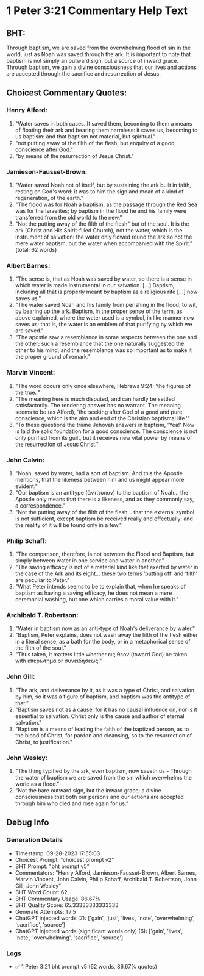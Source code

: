 # 1 Peter 3:21 Commentary Help Text

## BHT:
Through baptism, we are saved from the overwhelming flood of sin in the world, just as Noah was saved through the ark. It is important to note that baptism is not simply an outward sign, but a source of inward grace. Through baptism, we gain a divine consciousness that our lives and actions are accepted through the sacrifice and resurrection of Jesus.

## Choicest Commentary Quotes:
### Henry Alford:
1. "Water saves in both cases. It saved them, becoming to them a means of floating their ark and bearing them harmless: it saves us, becoming to us baptism: and that baptism not material, but spiritual."
2. "not putting away of the filth of the flesh, but enquiry of a good conscience after God."
3. "by means of the resurrection of Jesus Christ."

### Jamieson-Fausset-Brown:
1. "Water saved Noah not of itself, but by sustaining the ark built in faith, resting on God's word: it was to him the sign and mean of a kind of regeneration, of the earth."
2. "The flood was for Noah a baptism, as the passage through the Red Sea was for the Israelites; by baptism in the flood he and his family were transferred from the old world to the new."
3. "Not the putting away of the filth of the flesh" but of the soul. It is the ark (Christ and His Spirit-filled Church), not the water, which is the instrument of salvation: the water only flowed round the ark so not the mere water baptism, but the water when accompanied with the Spirit." (total: 62 words)

### Albert Barnes:
1. "The sense is, that as Noah was saved by water, so there is a sense in which water is made instrumental in our salvation. [...] Baptism, including all that is properly meant by baptism as a religious rite [...] now saves us."
2. "The water saved Noah and his family from perishing in the flood; to wit, by bearing up the ark. Baptism, in the proper sense of the term, as above explained, where the water used is a symbol, in like manner now saves us; that is, the water is an emblem of that purifying by which we are saved."
3. "The apostle saw a resemblance in some respects between the one and the other; such a resemblance that the one naturally suggested the other to his mind, and the resemblance was so important as to make it the proper ground of remark."

### Marvin Vincent:
1. "The word occurs only once elsewhere, Hebrews 9:24: 'the figures of the true.'" 
2. "The meaning here is much disputed, and can hardly be settled satisfactorily. The rendering answer has no warrant. The meaning seems to be (as Alford), 'the seeking after God of a good and pure conscience, which is the aim and end of the Christian baptismal life.'"
3. "To these questions the triune Jehovah answers in baptism, 'Yea!' Now is laid the solid foundation for a good conscience. The conscience is not only purified from its guilt, but it receives new vital power by means of the resurrection of Jesus Christ."

### John Calvin:
1. "Noah, saved by water, had a sort of baptism. And this the Apostle mentions, that the likeness between him and us might appear more evident."
2. "Our baptism is an antitype (ἀντίτυπον) to the baptism of Noah... the Apostle only means that there is a likeness, and as they commonly say, a correspondence."
3. "Not the putting away of the filth of the flesh... that the external symbol is not sufficient, except baptism be received really and effectually: and the reality of it will be found only in a few."

### Philip Schaff:
1. "The comparison, therefore, is not between the Flood and Baptism, but simply between water in one service and water in another."
2. "The saving efficacy is not of a material kind like that exerted by water in the case of the Ark and its eight... these two terms ‘putting off’ and ‘filth’ are peculiar to Peter."
3. "What Peter intends seems to be to explain that, when he speaks of baptism as having a saving efficacy, he does not mean a mere ceremonial washing, but one which carries a moral value with it."

### Archibald T. Robertson:
1. "Water in baptism now as an anti-type of Noah's deliverance by water."
2. "Baptism, Peter explains, does not wash away the filth of the flesh either in a literal sense, as a bath for the body, or in a metaphorical sense of the filth of the soul."
3. "Thus taken, it matters little whether εις θεον (toward God) be taken with επερωτημα or συνειδησεως."

### John Gill:
1. "The ark, and deliverance by it, as it was a type of Christ, and salvation by him, so it was a figure of baptism, and baptism was the antitype of that."
2. "Baptism saves not as a cause, for it has no causal influence on, nor is it essential to salvation. Christ only is the cause and author of eternal salvation."
3. "Baptism is a means of leading the faith of the baptized person, as to the blood of Christ, for pardon and cleansing, so to the resurrection of Christ, to justification."

### John Wesley:
1. "The thing typified by the ark, even baptism, now saveth us - Through the water of baptism we are saved from the sin which overwhelms the world as a flood." 
2. "Not the bare outward sign, but the inward grace; a divine consciousness that both our persons and our actions are accepted through him who died and rose again for us."


## Debug Info
### Generation Details
- Timestamp: 09-28-2023 17:55:03
- Choicest Prompt: "choicest prompt v2"
- BHT Prompt: "bht prompt v5"
- Commentators: "Henry Alford, Jamieson-Fausset-Brown, Albert Barnes, Marvin Vincent, John Calvin, Philip Schaff, Archibald T. Robertson, John Gill, John Wesley"
- BHT Word Count: 62
- BHT Commentary Usage: 86.67%
- BHT Quality Score: 65.33333333333333
- Generate Attempts: 1 / 5
- ChatGPT injected words (7):
	['gain', 'just', 'lives', 'note', 'overwhelming', 'sacrifice', 'source']
- ChatGPT injected words (significant words only) (6):
	['gain', 'lives', 'note', 'overwhelming', 'sacrifice', 'source']

### Logs
- ✅ 1 Peter 3:21 bht prompt v5 (62 words, 86.67% quotes)